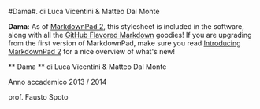 #Dama#. di Luca Vicentini & Matteo Dal Monte

**Dama**: As of [MarkdownPad 2](http://markdownpad.com/), this stylesheet is included in the software, along with all the [GitHub Flavored Markdown](http://github.github.com/github-flavored-markdown/) goodies! If you are upgrading from the first version of MarkdownPad, make sure you read [Introducing MarkdownPad 2](http://markdownpad.com/news/2013/introducing-markdownpad-2/) for a nice overview of what's new!

** Dama ** di Luca Vicentini & Matteo Dal Monte

Anno accademico 2013 / 2014

prof. Fausto Spoto
